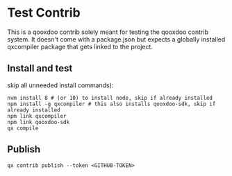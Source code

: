 # Test Contrib

This is a qooxdoo contrib solely meant for testing the qooxdoo contrib system. It doesn't 
come with a package.json but expects a globally installed qxcompiler package that gets linked
to the project.

## Install and test
skip all unneeded install commands):

```
nvm install 8 # (or 10) to install node, skip if already installed
npm install -g qxcompiler # this also installs qooxdoo-sdk, skip if already installed
npm link qxcompiler
npm link qooxdoo-sdk
qx compile
```

## Publish
```
qx contrib publish --token <GITHUB-TOKEN>
```